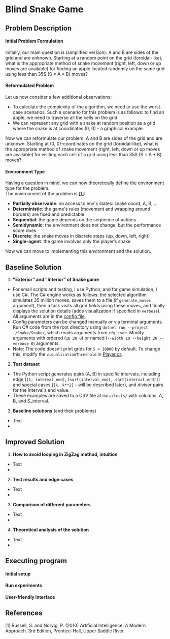 # Blind Snake Game

## Problem Description
#### Initial Problem Formulation
Initially, our main question is (simplified version): 
A and B are sides of the grid and are unknown. 
Starting at a random point on the grid (toroidal-like), what is the appropriate method of snake movement 
(right, left, down or up moves are available) for finding an apple located randomly on the same grid 
using less than 35S (S = A * B) moves?

#### Reformulated Problem
Let us now consider a few additional observations:
- To calculate the complexity of the algorithm, we need to use the worst-case scenarios. Such a scenario for this problem is as follows: to find an apple, we need to traverse all the cells on the grid.
- We can represent any grid with a snake at random position as a grid where the snake is at coordinates (0, 0) - a graphical example. 

Now we can reformulate our problem: 
A and B are sides of the grid and are unknown. 
Starting at (0, 0)-coordinates on the grid (toroidal-like), what is the appropriate method of snake movement (right, left, down or up moves are available) for visiting each cell of a grid using less than 35S (S = A * B) moves?

#### Environment Type
Having a question in mind, we can now theoretically define the environment type for the problem.
</br>
The environment of the problem is [[1]](#1): 
- **Partially observable**: no access to env's states: snake coord, A, B, ...
- **Deterministic**: the game's rules (movement and wrapping around borders) are fixed and predictable
- **Sequential**: the game depends on the sequence of actions
- **Semidynamic**: the environment does not change, but the performance score does
- **Discrete**: the snake moves in discrete steps (up, down, left, right)
- **Single-agent**: the game involves only the player’s snake

Now we can move to implementing this environment and the solution.

## Baseline Solution
1. **"Exterior" and "Interior" of Snake game**
- For small scripts and testing, I use Python, and for game simulation, I use C#. The C# engine works as follows: the selected algorithm simulates 35 million moves, saves them to a file (if `generate_moves` argument), then a task visits all grid fields using these moves, and finally displays the solution details (adds visualization if specified in `verbose`). All arguments are in the [config file](https://github.com/TyKo0707/internship_application/blob/main/cfg.json).
- Config parameters can be changed manually or via terminal arguments. Run C# code from the root directory using `dotnet run --project ./Snake/Snake/`, which reads arguments from `cfg.json`. Modify arguments with ordered (`10 20 0`) or named (`--width 10 --height 20 --verbose 0`) arguments.
- Note: The code doesn’t print grids for `S > 10000` by default. To change this, modify the `visualizationThreshold` in [Player.cs](https://github.com/TyKo0707/internship_application/blob/main/Snake/Snake/src/Player.cs).
2. **Test dataset**
- The Python script generates pairs (A, B) in specific intervals, including edge (`[1, interval_end]`, `[sqrt(interval_end), sqrt(interval_end)]`) and special cases (`[k, k**2]` - will be described later), and divisor pairs for the interval’s end value. 
- These examples are saved to a CSV file at `data/tests/` with columns: A, B, and S_interval.
3. **Baseline solutions** (and their problems)
- Text
- 

## Improved Solution
1. **How to avoid looping in ZigZag method, intuition**
- Text
- 
2. **Test results and edge cases**
- Text
- 
3. **Comparison of different parameters**
- Text
- 
4. **Theoretical analysis of the solution**
- Text
- 

## Executing program
#### Initial setup
#### Run experiments
#### User-friendly interface

## References
<a id="1">[1]</a> 
Russell, S. and Norvig, P. (2010) 
Artificial Intelligence: A Modern Approach. 3rd Edition, 
Prentice-Hall, Upper Saddle River.